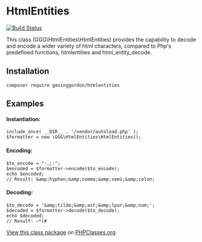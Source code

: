 # HtmlEntities

[![Build Status](https://travis-ci.org/gavinggordon/htmlentities.svg?branch=master)](https://travis-ci.org/gavinggordon/htmlentities)

This class (GGG\HtmlEntities\HtmlEntities) provides the capability to decode and encode a wider variety of html characters, 
compared to Php's predefined functions, htmlentities and html_entity_decode.

## Installation

	composer require gavinggordon/htmlentities

## Examples

#### Instantiation:

	include_once( __DIR__ . '/vendor/autoload.php' );
	$formatter = new \GGG\HtmlEntities\HtmlEntities();

#### Encoding:

    $to_encode = "-,;:";
    $encoded = $formatter->encode($to_encode);
    echo $encoded;
    // Result: &amp;hyphen;&amp;comma;&amp;semi;&amp;colon;

#### Decoding:

    $to_decode = '&amp;tilde;&amp;ast;&amp;lpar;&amp;num;';
    $decoded = $formatter->decode($to_decode);
    echo $decoded;
    // Result: ~*(#


[View this class package](http://www.phpclasses.org/package/9698.html) on [PHPClasses.org](http://www.phpclasses.org).
